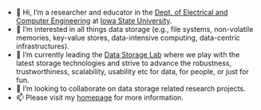- 👋 Hi, I’m a researcher and educator in the [Dept. of Electrical and Computer Engineering](https://www.ece.iastate.edu/ "ECE") at [Iowa State University](https://www.iastate.edu/ "ISU").
- 👀 I’m interested in all things data storage (e.g., file systems, non-volatile memories, key-value stores, data-intensive computing, data-centric infrastructures).
- 🌱 I’m currently leading the [Data Storage Lab](https://www.ece.iastate.edu/~mai/lab/dsl.html "Data Storage Lab") where we play with the latest storage technologies and strive to advance the robustness, trustworthiness, scalability, usability etc for data, for people, or just for fun.
- 💞️ I’m looking to collaborate on data storage related research projects.
- 📫 Please visit my [homepage](https://www.ece.iastate.edu/~mai/ "Mai Zheng@ISU") for more information.

<!---
data-storage-research/data-storage-research is a ✨ special ✨ repository because its `README.md` (this file) appears on your GitHub profile.
You can click the Preview link to take a look at your changes.
--->
